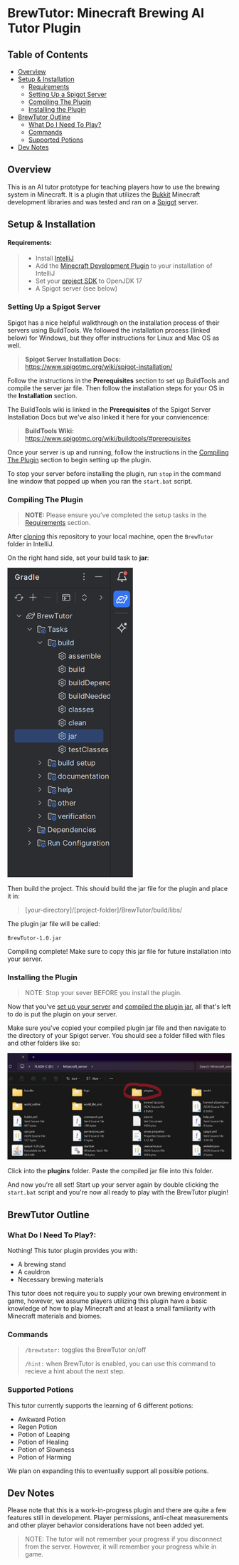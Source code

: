 # BrewTutor: Minecraft Brewing AI Tutor Plugin

## Table of Contents
  - [Overview](#overview)
  - [Setup & Installation](#setup--installation)
    - [Requirements](#requirements)
    - [Setting Up a Spigot Server](#setting-up-a-spigot-server)
    - [Compiling The Plugin](#compiling-the-plugin)
    - [Installing the Plugin](#installing-the-plugin)
  - [BrewTutor Outline](#brewtutor-outline)
    - [What Do I Need To Play?](#what-do-i-need-to-play)
    - [Commands](#commands)
    - [Supported Potions](#supported-potions)
  - [Dev Notes](#dev-notes)

## Overview
This is an AI tutor prototype for teaching players how to use the brewing system in Minecraft. It is a plugin that utilizes the [Bukkit](https://dev.bukkit.org/) Minecraft development libraries and was tested and ran on a [Spigot](https://www.spigotmc.org/) server.


## Setup & Installation

#### Requirements:
> - Install [IntelliJ](https://www.jetbrains.com/idea/)
> - Add the [Minecraft Development Plugin](https://plugins.jetbrains.com/plugin/8327-minecraft-development/versions#tabs) to your installation of IntelliJ
> - Set your [project SDK](https://www.jetbrains.com/help/idea/sdk.html#change-project-sdk) to OpenJDK 17 
> - A Spigot server (see below)


### Setting Up a Spigot Server
Spigot has a nice helpful walkthrough on the installation process of their servers using BuildTools. We followed the installation process (linked below) for Windows, but they offer instructions for Linux and Mac OS as well. 

> **Spigot Server Installation Docs:** https://www.spigotmc.org/wiki/spigot-installation/ 

Follow the instructions in the **Prerequisites** section to set up BuildTools and compile the server jar file. Then follow the installation steps for your OS in the **Installation** section. 

The BuildTools wiki is linked in the **Prerequisites** of the Spigot Server Installation Docs but we've also linked it here for your conviencence:

> **BuildTools Wiki:** https://www.spigotmc.org/wiki/buildtools/#prerequisites 

Once your server is up and running, follow the instructions in the [Compiling The Plugin](#Compiling-The-Plugin) section to begin setting up the plugin. 

To stop your server before installing the plugin, run <code>stop</code> in the command line window that popped up when you ran the <code>start.bat</code> script. 


### Compiling The Plugin

>**NOTE:** Please ensure you've completed the setup tasks in the [Requirements](#Requirements) section.

After [cloning](https://docs.github.com/en/repositories/creating-and-managing-repositories/cloning-a-repository) this repository to your local machine, open the <code>BrewTutor</code> folder in IntelliJ.

On the right hand side, set your build task to **jar**:

![build task is jar](image-1.png)

Then build the project. This should build the jar file for the plugin and place it in:

> [your-directory]/[project-folder]/BrewTutor/build/libs/

The plugin jar file will be called: 

<code>BrewTutor-1.0.jar</code>

Compiling complete! Make sure to copy this jar file for future installation into your server.

### Installing the Plugin

> NOTE: Stop your sever BEFORE you install the plugin.

Now that you've [set up your server](#setting-up-a-spigot-server) and [compiled the plugin jar](#compiling-the-plugin), all that's left to do is put the plugin on your server.

Make sure you've copied your compiled plugin jar file and then navigate to the directory of your Spigot server. You should see a folder filled with files and other folders like so: 

![Alt text](image-4.png)

Click into the **plugins** folder. Paste the compiled jar file into this folder. 

And now you're all set! Start up your server again by double clicking the <code>start.bat</code> script and you're now all ready to play with the BrewTutor plugin!


## BrewTutor Outline

### What Do I Need To Play?:
Nothing! This tutor plugin provides you with:
- A brewing stand
- A cauldron
- Necessary brewing materials

This tutor does not require you to supply your own brewing environment in game, however, we assume players utilizing this plugin have a basic knowledge of how to play Minecraft and at least a small familiarity with Minecraft materials and biomes.

### Commands
> <code>/brewtutor:</code> toggles the BrewTutor on/off 
>
> <code>/hint:</code> when BrewTutor is enabled, you can use this command to recieve a hint about the next step. 

### Supported Potions
This tutor currently supports the learning of 6 different potions:
- Awkward Potion
- Regen Potion
- Potion of Leaping
- Potion of Healing
- Potion of Slowness
- Potion of Harming

We plan on expanding this to eventually support all possible potions.

## Dev Notes
Please note that this is a work-in-progress plugin and there are quite a few features still in development. Player permissions, anti-cheat measurements and other player behavior considerations have not been added yet. 

> NOTE: The tutor will not remember your progress if you disconnect from the server. However, it will remember your progress while in game. 
